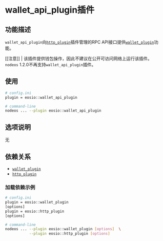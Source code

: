 # wallet_api_plugin插件

## 功能描述

`wallet_api_plugin`向[`http_plugin`](../http_plugin/index.md)插件管理的RPC API接口提供[`wallet_plugin`](../wallet_plugin/index.md)功能。

[[注意]]
| 该插件提供钱包操作，因此不建议在公开可访问网络上运行该插件。`nodeos` 1.2.0不再支持`wallet_api_plugin`插件。

## 使用

```sh
# config.ini
plugin = eosio::wallet_api_plugin

# command-line
nodeos ... --plugin eosio::wallet_api_plugin
```

## 选项说明

无

## 依赖关系

* [`wallet_plugin`](../wallet_plugin/index.md)
* [`http_plugin`](../http_plugin/index.md)

### 加载依赖示例

```sh
# config.ini
plugin = eosio::wallet_plugin
[options]
plugin = eosio::http_plugin
[options]

# command-line
nodeos ... --plugin eosio::wallet_plugin [options]  \
           --plugin eosio::http_plugin [options]
```
